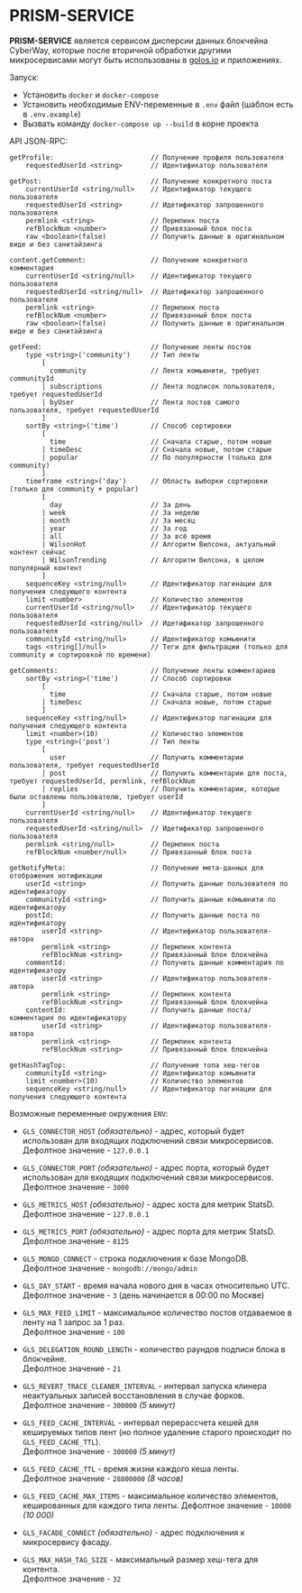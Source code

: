 # PRISM-SERVICE

**PRISM-SERVICE** является сервисом дисперсии данных блокчейна CyberWay, которые после вторичной обработки другими
микросервисами могут быть использованы в [golos.io](https://golos.io) и приложениях.

Запуск:

-   Установить `docker` и `docker-compose`
-   Установить необходимые ENV-переменные в `.env` файл (шаблон есть в `.env.example`)
-   Вызвать команду `docker-compose up --build` в корне проекта

API JSON-RPC:

```
getProfile:                        // Получение профиля пользователя
    requestedUserId <string>       // Идентификатор пользователя

getPost:                           // Получение конкретного поста
    currentUserId <string/null>    // Идентификатор текущего пользователя
    requestedUserId <string>       // Идетификатор запрошенного пользователя
    permlink <string>              // Пермлинк поста
    refBlockNum <number>           // Привязанный блок поста
    raw <boolean>(false)           // Получить данные в оригинальном виде и без санитайзинга

content.getComment:                // Получение конкретного комментария
    currentUserId <string/null>    // Идентификатор текущего пользователя
    requestedUserId <string/null>  // Идетификатор запрошенного пользователя
    permlink <string>              // Пермлинк поста
    refBlockNum <number>           // Привязанный блок поста
    raw <boolean>(false)           // Получить данные в оригинальном виде и без санитайзинга

getFeed:                           // Получение ленты постов
    type <string>('community')     // Тип ленты
        [
          community                // Лента комьюнити, требует communityId
        | subscriptions            // Лента подписок пользователя, требует requestedUserId
        | byUser                   // Лента постов самого пользователя, требует requestedUserId
        ]
    sortBy <string>('time')        // Способ сортировки
        [
          time                     // Сначала старые, потом новые
        | timeDesc                 // Сначала новые, потом старые
        | popular                  // По популярности (только для community)
        ]
    timeframe <string>('day')      // Область выборки сортировки (только для community + popular)
        [
          day                      // За день
        | week                     // За неделю
        | month                    // За месяц
        | year                     // За год
        | all                      // За всё время
        | WilsonHot                // Aлгоритм Вилсона, актуальный контент сейчас
        | WilsonTrending           // Aлгоритм Вилсона, в целом популярный контент
        ]
    sequenceKey <string/null>      // Идентификатор пагинации для получения следующего контента
    limit <number>                 // Количество элементов
    currentUserId <string/null>    // Идентификатор текущего пользователя
    requestedUserId <string/null>  // Идетификатор запрошенного пользователя
    communityId <string/null>      // Идентификатор комьюнити
    tags <string[]/null>           // Теги для фильтрации (только для community и сортировкой по времени)

getComments:                       // Получение ленты комментариев
    sortBy <string>('time')        // Способ сортировки
        [
          time                     // Сначала старые, потом новые
        | timeDesc                 // Сначала новые, потом старые
        ]
    sequenceKey <string/null>      // Идентификатор пагинации для получения следующего контента
    limit <number>(10)             // Количество элементов
    type <string>('post')          // Тип ленты
        [
          user                     // Получить комментарии пользователя, требует requestedUserId
        | post                     // Получить комментарии для поста, требует requestedUserId, permlink, refBlockNum
        | replies                  // Получить комментарии, которые были оставлены пользователю, требует userId
        ]
    currentUserId <string/null>    // Идентификатор текущего пользователя
    requestedUserId <string/null>  // Идетификатор запрошенного пользователя
    permlink <string/null>         // Пермлинк поста
    refBlockNum <number/null>      // Привязанный блок поста

getNotifyMeta:                     // Получение мета-данных для отображения нотификации
    userId <string>                // Получить данные пользователя по идентификатору
    communityId <string>           // Получить данные комьюнити по идентификатору
    postId:                        // Получить данные поста по идентификатору
        userId <string>            // Идентификатор пользователя-автора
        permlink <string>          // Пермлинк контента
        refBlockNum <string>       // Привязанный блок блокчейна
    commentId:                     // Получить данные комментария по идентификатору
        userId <string>            // Идентификатор пользователя-автора
        permlink <string>          // Пермлинк контента
        refBlockNum <string>       // Привязанный блок блокчейна
    contentId:                     // Получить данные поста/комментария по идентификатору
        userId <string>            // Идентификатор пользователя-автора
        permlink <string>          // Пермлинк контента
        refBlockNum <string>       // Привязанный блок блокчейна

getHashTagTop:                     // Получение топа хеш-тегов
    communityId <string>           // Идентификатор комьюнити
    limit <number>(10)             // Количество элементов
    sequenceKey <string/null>      // Идентификатор пагинации для получения следующего контента

```

Возможные переменные окружения `ENV`:

-   `GLS_CONNECTOR_HOST` _(обязательно)_ - адрес, который будет использован для входящих подключений связи микросервисов.  
    Дефолтное значение - `127.0.0.1`

-   `GLS_CONNECTOR_PORT` _(обязательно)_ - адрес порта, который будет использован для входящих подключений связи микросервисов.  
    Дефолтное значение - `3000`

-   `GLS_METRICS_HOST` _(обязательно)_ - адрес хоста для метрик StatsD.  
    Дефолтное значение - `127.0.0.1`

-   `GLS_METRICS_PORT` _(обязательно)_ - адрес порта для метрик StatsD.  
    Дефолтное значение - `8125`

-   `GLS_MONGO_CONNECT` - строка подключения к базе MongoDB.  
    Дефолтное значение - `mongodb://mongo/admin`

-   `GLS_DAY_START` - время начала нового дня в часах относительно UTC.  
    Дефолтное значение - `3` (день начинается в 00:00 по Москве)

-   `GLS_MAX_FEED_LIMIT` - максимальное количество постов отдаваемое в ленту на 1 запрос за 1 раз.  
    Дефолтное значение - `100`

-   `GLS_DELEGATION_ROUND_LENGTH` - количество раундов подписи блока в блокчейне.  
    Дефолтное значение - `21`

-   `GLS_REVERT_TRACE_CLEANER_INTERVAL` - интервал запуска клинера неактуальных записей восстановления в случае форков.  
    Дефолтное значение - `300000` _(5 минут)_

-   `GLS_FEED_CACHE_INTERVAL` - интервал перерассчета кешей для кешируемых типов лент (но полное удаление старого происходит по `GLS_FEED_CACHE_TTL`).  
    Дефолтное значение - `300000` _(5 минут)_

-   `GLS_FEED_CACHE_TTL` - время жизни каждого кеша ленты.  
    Дефолтное значение - `28800000` _(8 часов)_

-   `GLS_FEED_CACHE_MAX_ITEMS` - максимальное количество элементов, кешированных для каждого типа ленты.
    Дефолтное значение - `10000` _(10 000)_

-   `GLS_FACADE_CONNECT` _(обязательно)_ - адрес подключения к микросервису фасаду.

-   `GLS_MAX_HASH_TAG_SIZE` - максимальный размер хеш-тега для контента.  
    Дефолтное значение - `32`
